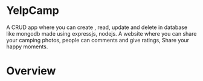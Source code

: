 # YelpCamp

A CRUD app where you can create , read, update and delete in database like mongodb made using expressjs, nodejs.
A website where you can share your camping photos, people can comments and give ratings, Share your happy moments.

# Overview

